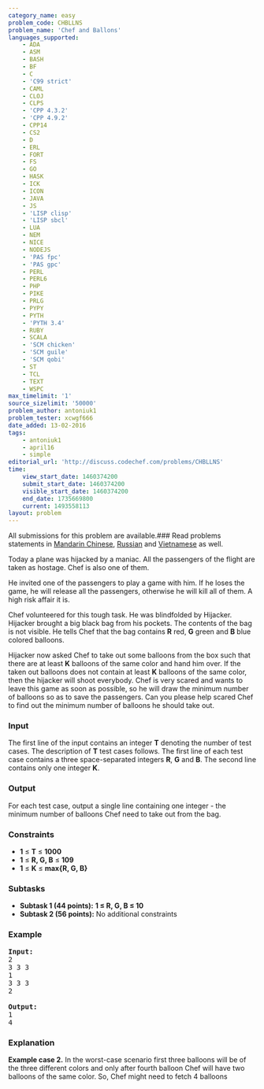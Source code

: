 ```yaml
---
category_name: easy
problem_code: CHBLLNS
problem_name: 'Chef and Ballons'
languages_supported:
    - ADA
    - ASM
    - BASH
    - BF
    - C
    - 'C99 strict'
    - CAML
    - CLOJ
    - CLPS
    - 'CPP 4.3.2'
    - 'CPP 4.9.2'
    - CPP14
    - CS2
    - D
    - ERL
    - FORT
    - FS
    - GO
    - HASK
    - ICK
    - ICON
    - JAVA
    - JS
    - 'LISP clisp'
    - 'LISP sbcl'
    - LUA
    - NEM
    - NICE
    - NODEJS
    - 'PAS fpc'
    - 'PAS gpc'
    - PERL
    - PERL6
    - PHP
    - PIKE
    - PRLG
    - PYPY
    - PYTH
    - 'PYTH 3.4'
    - RUBY
    - SCALA
    - 'SCM chicken'
    - 'SCM guile'
    - 'SCM qobi'
    - ST
    - TCL
    - TEXT
    - WSPC
max_timelimit: '1'
source_sizelimit: '50000'
problem_author: antoniuk1
problem_tester: xcwgf666
date_added: 13-02-2016
tags:
    - antoniuk1
    - april16
    - simple
editorial_url: 'http://discuss.codechef.com/problems/CHBLLNS'
time:
    view_start_date: 1460374200
    submit_start_date: 1460374200
    visible_start_date: 1460374200
    end_date: 1735669800
    current: 1493558113
layout: problem
---
```

All submissions for this problem are available.###  Read problems statements in [Mandarin Chinese](http://www.codechef.com/download/translated/APRIL16/mandarin/CHBLLNS.pdf), [Russian](http://www.codechef.com/download/translated/APRIL16/russian/CHBLLNS.pdf) and [Vietnamese](http://www.codechef.com/download/translated/APRIL16/vietnamese/CHBLLNS.pdf) as well.

Today a plane was hijacked by a maniac. All the passengers of the flight are taken as hostage. Chef is also one of them.

He invited one of the passengers to play a game with him. If he loses the game, he will release all the passengers, otherwise he will kill all of them. A high risk affair it is.

Chef volunteered for this tough task. He was blindfolded by Hijacker. Hijacker brought a big black bag from his pockets. The contents of the bag is not visible. He tells Chef that the bag contains **R** red, **G** green and **B** blue colored balloons.

Hijacker now asked Chef to take out some balloons from the box such that there are at least **K** balloons of the same color and hand him over. If the taken out balloons does not contain at least **K** balloons of the same color, then the hijacker will shoot everybody. Chef is very scared and wants to leave this game as soon as possible, so he will draw the minimum number of balloons so as to save the passengers. Can you please help scared Chef to find out the minimum number of balloons he should take out.

### Input

The first line of the input contains an integer **T** denoting the number of test cases. The description of **T** test cases follows. 
The first line of each test case contains a three space-separated integers **R**, **G** and **B**. 
The second line contains only one integer **K**.

### Output

For each test case, output a single line containing one integer - the minimum number of balloons Chef need to take out from the bag.

### Constraints

- **1** ≤ **T** ≤ **1000**
- **1** ≤ **R, G, B** ≤ **109**
- **1** ≤ **K** ≤ **max{**R**, **G**, **B**}**

### Subtasks

- **Subtask 1 (44 points):** **1 ≤ **R**, **G**, **B** ≤ 10**
- **Subtask 2 (56 points):**  No additional constraints

### Example

<pre><b>Input:</b>
2
3 3 3
1
3 3 3
2

<b>Output:</b>
1
4
</pre>
### Explanation

**Example case 2.** In the worst-case scenario first three balloons will be of the three different colors and only after fourth balloon Chef will have two balloons of the same color. So, Chef might need to fetch 4 balloons
